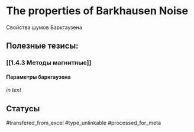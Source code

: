 # The properties of Barkhausen Noise

Свойства шумов Баркгаузена

## Полезные тезисы:
### [[1.4.3 Методы магнитные]]
#### Параметры баркгаузена
_in text_

## Статусы
#transfered_from_excel 
#type_unlinkable 
#processed_for_meta